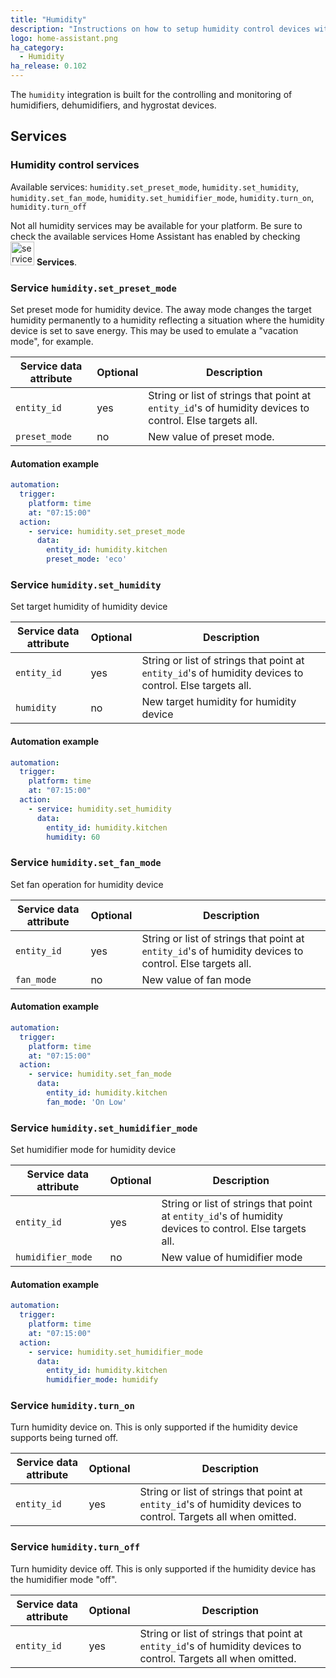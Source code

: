 ```yaml
---
title: "Humidity"
description: "Instructions on how to setup humidity control devices within Home Assistant."
logo: home-assistant.png
ha_category:
  - Humidity
ha_release: 0.102
---
```


The `humidity` integration is built for the controlling and monitoring of humidifiers, dehumidifiers, and hygrostat devices.

## Services

### Humidity control services

Available services: `humidity.set_preset_mode`, `humidity.set_humidity`, `humidity.set_fan_mode`, `humidity.set_humidifier_mode`, `humidity.turn_on`, `humidity.turn_off`

<div class='note'>

Not all humidity services may be available for your platform. Be sure to check the available services Home Assistant has enabled by checking <img src='/images/screenshots/developer-tool-services-icon.png' alt='service developer tool icon' class="no-shadow" height="38" /> **Services**.

</div>

### Service `humidity.set_preset_mode`

Set preset mode for humidity device. The away mode changes the target humidity permanently to a humidity
reflecting a situation where the humidity device is set to save energy. This may be used to emulate a
"vacation mode", for example.

| Service data attribute | Optional | Description |
| ---------------------- | -------- | ----------- |
| `entity_id` | yes | String or list of strings that point at `entity_id`'s of humidity devices to control. Else targets all.
| `preset_mode` | no | New value of preset mode.

#### Automation example

```yaml
automation:
  trigger:
    platform: time
    at: "07:15:00"
  action:
    - service: humidity.set_preset_mode
      data:
        entity_id: humidity.kitchen
        preset_mode: 'eco'
```

### Service `humidity.set_humidity`

Set target humidity of humidity device

| Service data attribute | Optional | Description |
| ---------------------- | -------- | ----------- |
| `entity_id` | yes | String or list of strings that point at `entity_id`'s of humidity devices to control. Else targets all.
| `humidity` | no | New target humidity for humidity device

#### Automation example

```yaml
automation:
  trigger:
    platform: time
    at: "07:15:00"
  action:
    - service: humidity.set_humidity
      data:
        entity_id: humidity.kitchen
        humidity: 60
```

### Service `humidity.set_fan_mode`

Set fan operation for humidity device

| Service data attribute | Optional | Description |
| ---------------------- | -------- | ----------- |
| `entity_id` | yes | String or list of strings that point at `entity_id`'s of humidity devices to control. Else targets all.
| `fan_mode` | no | New value of fan mode

#### Automation example

```yaml
automation:
  trigger:
    platform: time
    at: "07:15:00"
  action:
    - service: humidity.set_fan_mode
      data:
        entity_id: humidity.kitchen
        fan_mode: 'On Low'
```

### Service `humidity.set_humidifier_mode`

Set humidifier mode for humidity device

| Service data attribute | Optional | Description |
| ---------------------- | -------- | ----------- |
| `entity_id` | yes | String or list of strings that point at `entity_id`'s of humidity devices to control. Else targets all.
| `humidifier_mode` | no | New value of humidifier mode

#### Automation example

```yaml
automation:
  trigger:
    platform: time
    at: "07:15:00"
  action:
    - service: humidity.set_humidifier_mode
      data:
        entity_id: humidity.kitchen
        humidifier_mode: humidify
```

### Service `humidity.turn_on`

Turn humidity device on. This is only supported if the humidity device supports being turned off.

| Service data attribute | Optional | Description |
| ---------------------- | -------- | ----------- |
| `entity_id` | yes | String or list of strings that point at `entity_id`'s of humidity devices to control. Targets all when omitted.

### Service `humidity.turn_off`

Turn humidity device off. This is only supported if the humidity device has the humidifier mode "off".

| Service data attribute | Optional | Description |
| ---------------------- | -------- | ----------- |
| `entity_id` | yes | String or list of strings that point at `entity_id`'s of humidity devices to control. Targets all when omitted.
